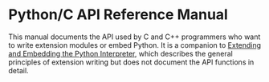 Python/C API Reference Manual
=============================

This manual documents the API used by C and C++ programmers who want to write
extension modules or embed Python. It is a companion to [Extending and Embedding the Python Interpreter](../extending/index.html#extending-index),
which describes the general principles of extension writing but does not
document the API functions in detail.